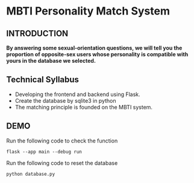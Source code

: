 # MBTI Personality Match System
## **INTRODUCTION**
**By answering some sexual-orientation questions, we will tell you the proportion of opposite-sex users whose personality is compatible with yours in the database we selected.**
## Technical Syllabus
* Developing the frontend and backend using Flask.
* Create the database by sqlite3 in python
* The matching principle is founded on the MBTI system.
## DEMO  
Run the following code to check the function
```
flask --app main --debug run
```
Run the following code to reset the database
```
python database.py
```